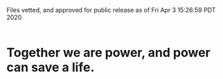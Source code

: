 Files vetted, and approved for public release as of Fri Apr  3 15:26:59 PDT 2020<br><br><h1>Together we are power, and power can save a life.</h1>
